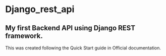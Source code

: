 # Django_rest_api

## My first Backend API using Django REST framework.
This was created following the Quick Start guide in Official documentation.
